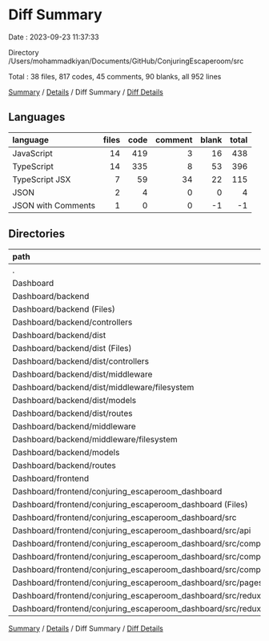 # Diff Summary

Date : 2023-09-23 11:37:33

Directory /Users/mohammadkiyan/Documents/GitHub/ConjuringEscaperoom/src

Total : 38 files,  817 codes, 45 comments, 90 blanks, all 952 lines

[Summary](results.md) / [Details](details.md) / Diff Summary / [Diff Details](diff-details.md)

## Languages
| language | files | code | comment | blank | total |
| :--- | ---: | ---: | ---: | ---: | ---: |
| JavaScript | 14 | 419 | 3 | 16 | 438 |
| TypeScript | 14 | 335 | 8 | 53 | 396 |
| TypeScript JSX | 7 | 59 | 34 | 22 | 115 |
| JSON | 2 | 4 | 0 | 0 | 4 |
| JSON with Comments | 1 | 0 | 0 | -1 | -1 |

## Directories
| path | files | code | comment | blank | total |
| :--- | ---: | ---: | ---: | ---: | ---: |
| . | 38 | 817 | 45 | 90 | 952 |
| Dashboard | 38 | 817 | 45 | 90 | 952 |
| Dashboard/backend | 23 | 576 | 0 | 48 | 624 |
| Dashboard/backend (Files) | 1 | 4 | 0 | -1 | 3 |
| Dashboard/backend/controllers | 1 | 72 | 0 | 11 | 83 |
| Dashboard/backend/dist | 13 | 339 | 0 | 11 | 350 |
| Dashboard/backend/dist (Files) | 1 | 4 | 0 | 0 | 4 |
| Dashboard/backend/dist/controllers | 1 | 59 | 0 | 1 | 60 |
| Dashboard/backend/dist/middleware | 8 | 221 | 0 | 7 | 228 |
| Dashboard/backend/dist/middleware/filesystem | 8 | 221 | 0 | 7 | 228 |
| Dashboard/backend/dist/models | 1 | 13 | 0 | 1 | 14 |
| Dashboard/backend/dist/routes | 2 | 42 | 0 | 2 | 44 |
| Dashboard/backend/middleware | 5 | 119 | 0 | 16 | 135 |
| Dashboard/backend/middleware/filesystem | 5 | 119 | 0 | 16 | 135 |
| Dashboard/backend/models | 1 | 10 | 0 | 2 | 12 |
| Dashboard/backend/routes | 2 | 32 | 0 | 9 | 41 |
| Dashboard/frontend | 15 | 241 | 45 | 42 | 328 |
| Dashboard/frontend/conjuring_escaperoom_dashboard | 15 | 241 | 45 | 42 | 328 |
| Dashboard/frontend/conjuring_escaperoom_dashboard (Files) | 4 | 84 | 3 | 4 | 91 |
| Dashboard/frontend/conjuring_escaperoom_dashboard/src | 11 | 157 | 42 | 38 | 237 |
| Dashboard/frontend/conjuring_escaperoom_dashboard/src/api | 1 | 1 | 0 | 0 | 1 |
| Dashboard/frontend/conjuring_escaperoom_dashboard/src/components | 5 | 12 | 31 | 15 | 58 |
| Dashboard/frontend/conjuring_escaperoom_dashboard/src/components/Mediaplayer | 4 | -47 | 31 | 6 | -10 |
| Dashboard/frontend/conjuring_escaperoom_dashboard/src/components/RelayFinder | 1 | 59 | 0 | 9 | 68 |
| Dashboard/frontend/conjuring_escaperoom_dashboard/src/pages | 2 | 47 | 3 | 7 | 57 |
| Dashboard/frontend/conjuring_escaperoom_dashboard/src/redux | 3 | 97 | 8 | 16 | 121 |
| Dashboard/frontend/conjuring_escaperoom_dashboard/src/redux/reducers | 3 | 97 | 8 | 16 | 121 |

[Summary](results.md) / [Details](details.md) / Diff Summary / [Diff Details](diff-details.md)